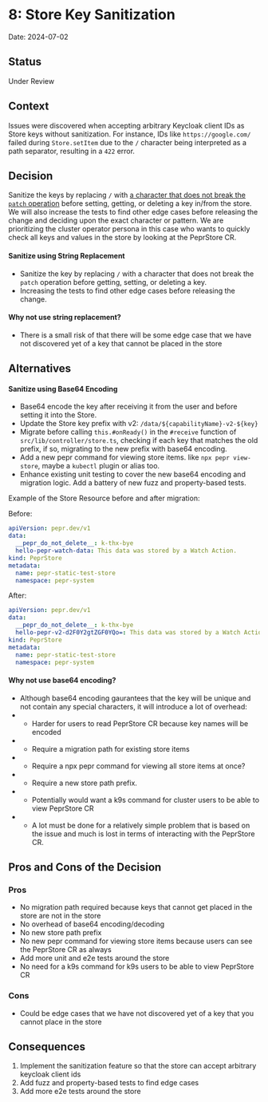 # 8: Store Key Sanitization

Date: 2024-07-02

## Status

Under Review

## Context

Issues were discovered when accepting arbitrary Keycloak client IDs as Store keys without sanitization. For instance, IDs like `https://google.com/` failed during `Store.setItem` due to the `/` character being interpreted as a path separator, resulting in a `422` error.


## Decision

Sanitize the keys by replacing `/` with [a character that does not break the `patch` operation](https://datatracker.ietf.org/doc/html/rfc6902/#section-4) before setting, getting, or deleting a key in/from the store. We will also increase the tests to find other edge cases before releasing the change and deciding upon the exact character or pattern. We are prioritizing the cluster operator persona in this case who wants to quickly check all keys and values in the store by looking at the PeprStore CR.

#### Sanitize using String Replacement
* Sanitize the key by replacing `/` with a character that does not break the `patch` operation before getting, setting, or deleting a key.
* Increasing the tests to find other edge cases before releasing the change.

#### Why not use string replacement?

* There is a small risk of that there will be some edge case that we have not discovered yet of a key that cannot be placed in the store

## Alternatives

#### Sanitize using Base64 Encoding
* Base64 encode the key after receiving it from the user and before setting it into the Store.
* Update the Store key prefix with v2: `/data/${capabilityName}-v2-${key}`
* Migrate before calling `this.#onReady()` in the `#receive` function of `src/lib/controller/store.ts`, checking if each key that matches the old prefix, if so, migrating to the new prefix with base64 encoding. 
* Add a new pepr command for viewing store items. like `npx pepr view-store`, maybe a `kubectl` plugin or alias too.
* Enhance existing unit testing to cover the new base64 encoding and migration logic. Add a battery of new fuzz and property-based tests.

Example of the Store Resource before and after migration:

Before:
```yaml
apiVersion: pepr.dev/v1
data:
  __pepr_do_not_delete__: k-thx-bye
  hello-pepr-watch-data: This data was stored by a Watch Action.
kind: PeprStore
metadata:
  name: pepr-static-test-store
  namespace: pepr-system
```

After:
```yaml
apiVersion: pepr.dev/v1
data:
  __pepr_do_not_delete__: k-thx-bye
  hello-pepr-v2-d2F0Y2gtZGF0YQo=: This data was stored by a Watch Action.
kind: PeprStore
metadata:
  name: pepr-static-test-store
  namespace: pepr-system
```
#### Why not use base64 encoding?

* Although base64 encoding gaurantees that the key will be unique and not contain any special characters, it will introduce a lot of overhead:
* * Harder for users to read PeprStore CR because key names will be encoded
* * Require a migration path for existing store items
* * Require a npx pepr command for viewing all store items at once?
* * Require a new store path prefix.
* * Potentially would want a k9s command for cluster users to be able to view PeprStore CR
* * A lot must be done for a relatively simple problem that is based on the issue and much is lost in terms of interacting with the PeprStore CR.


## Pros and Cons of the Decision

### Pros
- No migration path required because keys that cannot get placed in the store are not in the store
- No overhead of base64 encoding/decoding
- No new store path prefix
- No new pepr command for viewing store items because users can see the PeprStore CR as always
- Add more unit and e2e tests around the store
- No need for a k9s command for k9s users to be able to view PeprStore CR

### Cons
- Could be edge cases that we have not discovered yet of a key that you cannot place in the store

## Consequences

1. Implement the sanitization feature so that the store can accept arbitrary keycloak client ids
2. Add fuzz and property-based tests to find edge cases
3. Add more e2e tests around the store

